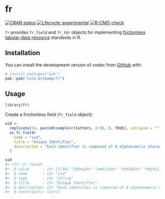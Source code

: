 
<!-- README.md is generated from README.Rmd. Please edit that file -->

# fr

<!-- badges: start -->

[![CRAN
status](https://www.r-pkg.org/badges/version/fr)](https://CRAN.R-project.org/package=fr)
[![Lifecycle:
experimental](https://img.shields.io/badge/lifecycle-experimental-orange.svg)](https://lifecycle.r-lib.org/articles/stages.html#experimental)
[![R-CMD-check](https://github.com/cole-brokamp/fr/actions/workflows/R-CMD-check.yaml/badge.svg)](https://github.com/cole-brokamp/fr/actions/workflows/R-CMD-check.yaml)
<!-- badges: end -->

`fr` provides `fr_field` and `fr_tdr` objects for implementing
[frictionless](https://specs.frictionlessdata.io)
[tabular-data-resource](https://specs.frictionlessdata.io/tabular-data-resource)
standards in R.

## Installation

You can install the development version of codec from
[GitHub](https://github.com/) with:

``` r
# install.packages("pak")
pak::pak("cole-brokamp/fr")
```

## Usage

``` r
library(fr)
```

Create a frictionless field (`fr_field` object):

``` r
uid <-
  replicate(34, paste0(sample(c(letters, 0:9), 8, TRUE), collapse = "")) |>
  as_fr_field(
    name = "uid",
    title = "Unique Identifier",
    description = "Each identifier is composed of 8 alphanumeric characters."
  )

uid
#> <fr::fr_field>
#>  @ value      : chr [1:34] "j60eip5e" "wmblidse" "5xm18b5x" "x9y4i2j8" "a6cvdtik" ...
#>  @ name       : chr "uid"
#>  @ type       : chr "string"
#>  @ title      : chr "Unique Identifier"
#>  @ description: chr "Each identifier is composed of 8 alphanumeric characters."
#>  @ constraints: list()
```
